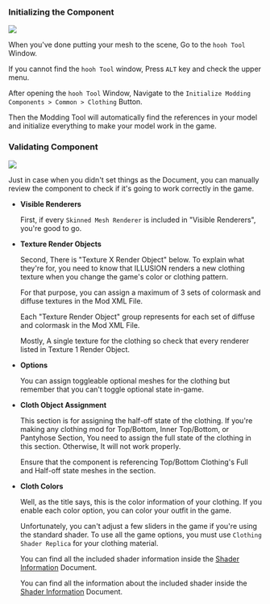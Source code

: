 
### Initializing the Component

![](imgs/070_mod_02.png)

When you've done putting your mesh to the scene, Go to the `hooh Tool` Window.

If you cannot find the `hooh Tool` window, Press `ALT` key and check the upper menu.

After opening the `hooh Tool` Window, Navigate to the `Initialize Modding Components > Common > Clothing` Button.

Then the Modding Tool will automatically find the references in your model and initialize everything to make your model work in the game.

### Validating Component

![](imgs/com_00.png)

Just in case when you didn't set things as the Document, you can manually review the component to check if it's going to work correctly in the game.

-   **Visible Renderers**

    First, if every `Skinned Mesh Renderer` is included in "Visible Renderers", you're good to go.

-   **Texture Render Objects**

    Second, There is "Texture X Render Object" below. To explain what they're for, you need to know that ILLUSION renders a new clothing texture when you change the game's color or clothing pattern.

    For that purpose, you can assign a maximum of 3 sets of colormask and diffuse textures in the Mod XML File.

    Each "Texture Render Object" group represents for each set of diffuse and colormask in the Mod XML File.

    Mostly, A single texture for the clothing so check that every renderer listed in Texture 1 Render Object.

-   **Options**

    You can assign toggleable optional meshes for the clothing but remember that you can't toggle optional state in-game.

-   **Cloth Object Assignment**

    This section is for assigning the half-off state of the clothing. If you're making any clothing mod for Top/Bottom, Inner Top/Bottom, or Pantyhose Section, You need to assign the full state of the clothing in this section. Otherwise, It will not work properly.

    Ensure that the component is referencing Top/Bottom Clothing's Full and Half-off state meshes in the section.

-   **Cloth Colors**

    Well, as the title says, this is the color information of your clothing. If you enable each color option, you can color your outfit in the game.

    Unfortunately, you can't adjust a few sliders in the game if you're using the standard shader. To use all the game options, you must use `Clothing Shader Replica` for your clothing material.

    You can find all the included shader information inside the [Shader Information](technical/shaders.md) Document.

    You can find all the information about the included shader inside the [Shader Information](technical/shaders.md) Document.
